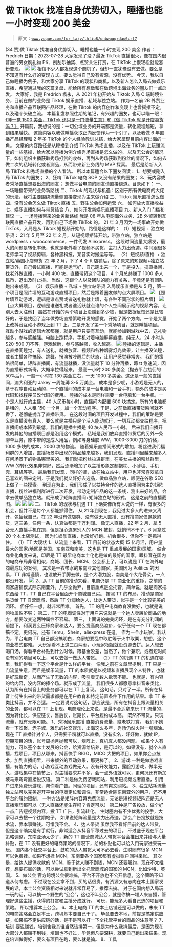 # 做 Tiktok 找准自身优势切入，睡播也能一小时变现 200 美金

> 原文：[`www.yuque.com/for_lazy/thfiu8/onbwqqqrdau6crf7`](https://www.yuque.com/for_lazy/thfiu8/onbwqqqrdau6crf7)

<ne-h2 id="4d4cf65d" data-lake-id="4d4cf65d"><ne-heading-ext><ne-heading-anchor></ne-heading-anchor><ne-heading-fold></ne-heading-fold></ne-heading-ext><ne-heading-content><ne-text id="uf1bb03b6">(34 赞)做 Tiktok 找准自身优势切入，睡播也能一小时变现 200 美金</ne-text></ne-heading-content></ne-h2> <ne-p id="udf869e97" data-lake-id="udf869e97"><ne-text id="uaf1da6f2">作者： Fredrich</ne-text></ne-p> <ne-p id="u9c88dd49" data-lake-id="u9c88dd49"><ne-text id="u99e3a3de">日期：2023-07-28</ne-text></ne-p> <ne-p id="u461973f1" data-lake-id="u461973f1"><ne-text id="u0c66cda9">大家发现了没？最近 TikTok 直播很火，像在国内很普遍的男女刷礼物 PK、刮刮乐抽奖、点赞关注打赏，在 TikTok 上很轻松就能涨粉变现。</ne-text></ne-p> <ne-p id="u82050614" data-lake-id="u82050614"><ne-card data-card-name="image" data-card-type="inline" id="NVtI2" data-event-boundary="card">![](img/83212e761a1bbe8c9497ed35609f386f.png)</ne-card></ne-p> <ne-p id="ueabe5fd0" data-lake-id="ueabe5fd0"><ne-card data-card-name="image" data-card-type="inline" id="MVnKJ" data-event-boundary="card">![](img/40e871bbc70914361cd9394d9657a8b2.png)</ne-card></ne-p> <ne-p id="u0ec2eb3e" data-lake-id="u0ec2eb3e"><ne-text id="uf8a774e9">相信不少人都发现这个商机了，但却一直犹豫没有去做。要么是不知道有什么好的变现方式、要么觉得自己没有资源，没有优势。</ne-text></ne-p> <ne-p id="u06b5ba83" data-lake-id="u06b5ba83"><ne-text id="ud8ced417">今天，我以自己做睡播为例子，和大家分享 TikTok 的现状和商机，以及新人怎么入局去做娱乐直播，希望通过我的这篇复盘，能给所有想做和在做跨境出海业务的圈友们一点启发。</ne-text></ne-p> <ne-p id="u9ceeb846" data-lake-id="u9ceeb846"><ne-text id="u3a5c61fe">大家好，我是 Fredrich 杨永，从 2021 年初开始从 Tiktok 入局 C 端跨境业务，目前在做的业务是 Tiktok 娱乐直播、私域与独立站。</ne-text></ne-p> <ne-p id="ua1197a28" data-lake-id="ua1197a28"><ne-text id="ud249d676">作为一名前 2B 外贸业务和直播产品互联网产品经理，在做 Tiktok 的内容创作和变现上也曾摇摆不定，以及碰个头破血流。</ne-text></ne-p> <ne-p id="u1710fe4a" data-lake-id="u1710fe4a"><ne-text id="u7c16d5b8">本篇复盘参照往期的笔记，有兴趣的圈友，也可以瞄一眼：</ne-text>[<ne-text id="u50e4aa34">《睡一觉 1500 美金，TikTok 还只是一门流量生意》</ne-text>](https://mp.weixin.qq.com/s?__biz=Mzg5ODg5NjgxMA==&mid=2247483702&idx=1&sn=9f40c418052e9f68f623b8e8b37cd435&chksm=c05ac7f3f72d4ee5fe38501230f7c770ed5d37a3df45ecb289efc09d499437d9f882914e14cd&token=1362272325&lang=zh_CN#rd)<ne-text id="uada702e4">和</ne-text>[<ne-text id="udbd5d460">《做 TikTok 就是开店卖货吗？》</ne-text>](https://mp.weixin.qq.com/s?__biz=Mzg5ODg5NjgxMA==&mid=2247483789&idx=1&sn=05d06464fcd8d1096288d5ba2e0b46a8&chksm=c05ac748f72d4e5e31809649ce0592f3709507b99b0526c8966efb07eff72217159f833c9b0a&token=1362272325&lang=zh_CN#rd)</ne-p> <ne-p id="uc1b3ea33" data-lake-id="uc1b3ea33"><ne-text id="u6766777e">开篇前，我想说的是：一切公域业务的开端都是流量，转化流程越短，拿到结果越快。</ne-text></ne-p> <ne-p id="u2876daad" data-lake-id="u2876daad"><ne-text id="ud995cbff">这篇内容以我做睡播获取正向反馈作为一个引子，以及我做 6 年直播产品经理和 2 年多 TikTok 的个人经验教训总结，给大家呈现目前内容出海的一角。</ne-text></ne-p> <ne-p id="u196564fb" data-lake-id="u196564fb"><ne-text id="u4850a971">文章的内容路径是从睡播到介绍 TikTok 秀场直播，以及在 TikTok 上玩赚流量的一些基操，给大家以睡播为例介绍秀场直播是怎么做的。</ne-text></ne-p> <ne-p id="ue4af98a2" data-lake-id="ue4af98a2"><ne-text id="ua47fa8d4">以及无公会的情况下，如何组织主播获取秀场打赏的收益，再到从秀场获取到粉丝的情况下，如何去做二次的私域转化或者测品，从而带来新业务线的 MVP 探索。</ne-text></ne-p> <ne-p id="u2537a97c" data-lake-id="u2537a97c"><ne-text id="u4e9cb794">最后是给新人入局 TikTok 和秀场直播的个人看法。</ne-text></ne-p> <ne-p id="u3bfa694e" data-lake-id="u3bfa694e"><ne-text id="ub35ce60e">所以本篇适合以下圈友阅读：</ne-text></ne-p> <ne-p id="u94bb967d" data-lake-id="u94bb967d"><ne-text id="u542ed00f">1、想要或刚入局 TikTok 的圈友；</ne-text></ne-p> <ne-p id="u9a1f142d" data-lake-id="u9a1f142d"><ne-text id="ud779743b">2、狂啃 TikTok 电商 SOP 又没有结果的圈友；</ne-text></ne-p> <ne-p id="uf21e514b" data-lake-id="uf21e514b"><ne-text id="ue309a339">3、玩内容或者秀场直播想要出海的圈友；</ne-text></ne-p> <ne-p id="u8be08234" data-lake-id="u8be08234"><ne-text id="ue130609c">想做平台电商的圈友请直接绕道。目录如下：</ne-text></ne-p> <ne-p id="u34cecf74" data-lake-id="u34cecf74"><ne-text id="uc9d03bdd">一、一场睡播带来的业务新路线</ne-text></ne-p> <ne-p id="u425ac6e2" data-lake-id="u425ac6e2"><ne-text id="u5049d7d3">二、Tiktok 的现状与机遇：区别于所有做电商的大佬的玩法，我将主要围绕流量侧直接变现为主来做介绍</ne-text></ne-p> <ne-p id="u2bbbddc5" data-lake-id="u2bbbddc5"><ne-text id="u914a7dc8">三、Tiktok 娱乐直播怎么做</ne-text></ne-p> <ne-p id="u0497886e" data-lake-id="u0497886e"><ne-text id="u9aac592b">四、没有公会怎么做 Tiktok 直播</ne-text></ne-p> <ne-p id="uf4acf6fb" data-lake-id="uf4acf6fb"><ne-text id="u450796ec">五、野生公会如何运营</ne-text></ne-p> <ne-p id="u67368e93" data-lake-id="u67368e93"><ne-text id="u741a2236">六、 如何放大直播收益</ne-text></ne-p> <ne-p id="u688644be" data-lake-id="u688644be"><ne-text id="u070fe9a2">七、娱乐直播如何与带货结合</ne-text></ne-p> <ne-p id="u6ed0685b" data-lake-id="u6ed0685b"><ne-text id="u30227f07">八、如何开发新娱乐直播项目</ne-text></ne-p> <ne-p id="u511c8bf6" data-lake-id="u511c8bf6"><ne-text id="uf77c59a8">九、新人入门门槛和建议</ne-text></ne-p> <ne-h1 id="38650ba9" data-lake-id="38650ba9"><ne-heading-ext><ne-heading-anchor></ne-heading-anchor><ne-heading-fold></ne-heading-fold></ne-heading-ext><ne-heading-content><ne-text id="ue8c4ef34" ne-bold="true">一、一场睡播带来的业务新路线</ne-text></ne-heading-content></ne-h1> <ne-p id="ub4a2ce32" data-lake-id="ub4a2ce32"><ne-text id="u5daff5db">我是 08 年从电网海外业务、2B 外贸转到互联网直播产品开发，再到自己下场做 TikTok 的。</ne-text></ne-p> <ne-p id="u2a219d95" data-lake-id="u2a219d95"><ne-text id="u75e4673a">21 年 3 月因为一场事故开始做 TikTok，入局是从 Tiktok 短视频开始的。路径是这样的：</ne-text></ne-p> <ne-p id="ub34e5fc0" data-lake-id="ub34e5fc0"><ne-text id="u96c68a53" ne-bold="true">（1）短视频 + 独立站带货：</ne-text></ne-p> <ne-p id="u356b0a0a" data-lake-id="u356b0a0a"><ne-text id="u9ca2cf31">21 年 5 月至 22 年 2 月，从短视频矩阵开始，带独立站，独立站是 wordpress + woocommerce，一件代发 Aliexpress。</ne-text></ne-p> <ne-p id="u8ea11fa2" data-lake-id="u8ea11fa2"><ne-text id="u70e1d8d7">这段时间流量大爆发，最大的问题是转化率低，也就是老外看了视频不买货，主打大力出奇迹。中间跟很多老师学习了视频剪辑，各种黑科技，某音实时搬运等等。</ne-text></ne-p> <ne-p id="u0b593c3d" data-lake-id="u0b593c3d"><ne-text id="u0800377d" ne-bold="true">（2）短视频/直播  + 独立站/英国小店带货</ne-text></ne-p> <ne-p id="u63f2a48c" data-lake-id="u63f2a48c"><ne-text id="u1c9733c0">22 年 2 月，下了 4 个 tt 店铺后，除了原来的短视频+独立站带货外，自己尝试直播，可能是运气好，自己跑出来一个，于是投入，搞直播间，找老外做直播，一小时 400 块，直播带货这个项目，4 个月总共赚了 1000 多人民币，退出及时止损。</ne-text></ne-p> <ne-p id="u4b9ee5f3" data-lake-id="u4b9ee5f3"><ne-text id="u66acddeb">当然，这跟个人以及团队的能力有关系，毕竟还是有团队跑出来成绩。</ne-text></ne-p> <ne-p id="u628a357c" data-lake-id="u628a357c"><ne-text id="u8adef5ab" ne-bold="true">（3）娱乐直播 + 私域 + 独立站带货</ne-text></ne-p> <ne-p id="ub06ab64e" data-lake-id="ub06ab64e"><ne-text id="ucdf17e6a">入局娱乐直播是从 5 月，第一个项目是照片墙的互动游戏直播项目，然后是跟着圈友做的点大屏项目。</ne-text></ne-p> <ne-p id="u344bafe8" data-lake-id="u344bafe8"><ne-card data-card-name="image" data-card-type="inline" id="nuQGC" data-event-boundary="card">![](img/758b1cf1d1c7784a4d85d8515d178a97.png)</ne-card></ne-p> <ne-p id="u0b3bac65" data-lake-id="u0b3bac65"><ne-text id="u5b69127e">【照片墙互动游戏，逻辑是谁点赞或者送礼物就上墙，有各种不同形状的照片墙】</ne-text></ne-p> <ne-p id="u993c4244" data-lake-id="u993c4244"><ne-card data-card-name="image" data-card-type="inline" id="kKUK2" data-event-boundary="card">![](img/83212e761a1bbe8c9497ed35609f386f.png)</ne-card></ne-p> <ne-p id="ufe5306c5" data-lake-id="ufe5306c5"><ne-text id="ueb1980e1">【点大屏项目，逻辑是谁送礼或者谁活跃就点谁的个人空间展示他的视频内容，让别人去关注他】</ne-text></ne-p> <ne-p id="u1a86a50f" data-lake-id="u1a86a50f"><ne-text id="u31465039">虽然在开始的两个项目上没赚到多少钱，但是数据反馈还是比较好的，于是找回了当年做秀场直播策略开发的感觉，开始了两个方向，一个是大量上改抖音互动小游戏上到 TT 上，二是开发了第一个秀场项目，就是睡播项目。</ne-text></ne-p> <ne-p id="ua8073518" data-lake-id="ua8073518"><ne-text id="u2aa438f8">互动小游戏的逻辑大家都懂，就是用户只要有互动，就能参加到游戏中去，送礼物越多，参与感越强。电脑上跑程序，手机对着电脑屏幕直播，纯无人，24 小时从$20-500 刀不等，游戏越新，参与感越强，收入越高。</ne-text></ne-p> <ne-p id="u6e35429d" data-lake-id="u6e35429d"><ne-card data-card-name="image" data-card-type="inline" id="MmZRF" data-event-boundary="card">![](img/83212e761a1bbe8c9497ed35609f386f.png)</ne-card></ne-p> <ne-p id="u51d4518b" data-lake-id="u51d4518b"><ne-text id="uc6c53441">睡播的逻辑是，主播在直播间睡觉，有人送礼，就播放音、视频和各种烟雾灯光效果，让主播没法睡，或者主播各种搞怪、跳舞，扮演被吵醒后的状态，让用户感觉非常爽。</ne-text></ne-p> <ne-p id="ub1b0f583" data-lake-id="ub1b0f583"><ne-text id="u4b42db63">我们的策略很简单，矩阵直播间，有流量就播，没流量就下 10 分钟再播，薅 tt 急速流，因为直播形式新奇，大概率拉得起来。</ne-text></ne-p> <ne-p id="u501c7883" data-lake-id="u501c7883"><ne-text id="u7d0f94a4">最高一小时 200 多美金（抛去平台抽佣的 50%后），一般一小时在 130 美金左右，一天 1000 多美金。这还是一般的直播间，澳大利亚的 Jakey 一周能薅 3-5 万美金。</ne-text></ne-p> <ne-p id="u84c43360" data-lake-id="u84c43360"><ne-text id="uaa948cab">成本是多少呢，小游戏是无人的，基于程序自动互动的，一个直播间的成本是一台电脑和一台手机，额外的成本是买代码和找程序员改代码的费用。</ne-text></ne-p> <ne-p id="u7396d5d6" data-lake-id="u7396d5d6"><ne-text id="ub8990f30">睡播的成本是同样需要一台电脑和一台手机，一个是人就行的主播，40 人民币每小时，直播间内配置 500 块搞定。所有的电脑都是租的，人人租 150 一个月，加一个互动程序。于是，之前做直播带货瞬间就不香了，遂彻底抛弃了直播带货。</ne-text></ne-p> <ne-p id="u5ab05003" data-lake-id="u5ab05003"><ne-text id="uc37a487b">在这段时间的项目开发过程中，我们的策略是要么是直播没有真人，要么就是主播只是个活人能动就行，一切互动都交给程序，把直播间成本降到最低，我们的睡播主播是 40 块人民币一小时。</ne-text></ne-p> <ne-p id="ub76ddf9e" data-lake-id="ub76ddf9e"><ne-text id="u4e88d080">后来我们自播开发的其他的自播项目都是沿用这个模式。</ne-text></ne-p> <ne-p id="ub0929ad3" data-lake-id="ub0929ad3"><ne-text id="u4119d34e">私域是我们放弃直播带货后的另外一条聊单业务，原本带的是成人用品，例如等身硅胶 WW，1000-3000 刀的价格，1000 多块的成本，2000 块的物流。</ne-text></ne-p> <ne-p id="u45e5a2b1" data-lake-id="u45e5a2b1"><ne-text id="u06ef207e">随着娱乐直播间形式的增加，粉丝进我们福利群的人增加，直播场景中出现的物品越来越多，我们发现，直播间里越来越多人在问场景下的物品哪里买的。</ne-text></ne-p> <ne-p id="u3abd4d3c" data-lake-id="u3abd4d3c"><ne-text id="u0e031502">我们就把粉丝拉进群里，在美女主播的粉丝群里，WW 的转化效果非常好，然后逐渐增加了以主播形象定制抱枕、小薄毯、手机壳、耳机等等。</ne-text></ne-p> <ne-p id="uea139544" data-lake-id="uea139544"><ne-text id="u8cd38566">最后我们发现，同样的品，放在独立站中，用户也非常喜欢拿自己喜欢的图来定制，于是我们就又好好去选品，做单品独立站，顺便在谷歌 SEO 上做了一些摸索。</ne-text></ne-p> <ne-p id="u4f5af35f" data-lake-id="u4f5af35f"><ne-text id="u27eaffe9">到现在为止，我们形成了以扶持合作的达人直播间为主的矩阵直播，粉丝进福利群进行二次开发，带动定制产品的这一条线，测出来好的品，会拿去做单品独立站。就形成了矩阵直播间+矩阵独立站的形式。</ne-text></ne-p> <ne-p id="u52f7cf88" data-lake-id="u52f7cf88"><ne-text id="u5fba199b">这是之前的直播截图。</ne-text></ne-p> <ne-p id="uea9221a2" data-lake-id="uea9221a2"><ne-card data-card-name="image" data-card-type="inline" id="YR2UT" data-event-boundary="card">![](img/c2a7c643b15c4916740921fb747564f8.png)</ne-card></ne-p> <ne-p id="u07b7db0b" data-lake-id="u07b7db0b"><ne-card data-card-name="image" data-card-type="inline" id="rFvEt" data-event-boundary="card">![](img/680ebc907e3e613d886fc1e55689c54c.png)</ne-card></ne-p> <ne-p id="u09058ba4" data-lake-id="u09058ba4"><ne-card data-card-name="image" data-card-type="inline" id="BOQlC" data-event-boundary="card">![](img/b3ed67a2b6c37dbbf44c4e2b8131d561.png)</ne-card></ne-p> <ne-h1 id="a73e280e" data-lake-id="a73e280e"><ne-heading-ext><ne-heading-anchor></ne-heading-anchor><ne-heading-fold></ne-heading-fold></ne-heading-ext><ne-heading-content><ne-text id="u3ab223e3" ne-bold="true">二、TikTok 的现状与机遇</ne-text></ne-heading-content></ne-h1> <ne-p id="u7b7a89f8" data-lake-id="u7b7a89f8"><ne-text id="u07d36026">TT 上确实像所有人说的一样，有很多的机会，但并不是每个人都能抓得住。</ne-text></ne-p> <ne-p id="u865d3be2" data-lake-id="u865d3be2"><ne-text id="u24094c20">从 21 年到现在，我见过太多人的进来又离开，包括我自己，在 22 年没有做店群、没有做无人直播、没有撸商家仅退款的货，这三条，任何一条，认真做都是千万利润。</ne-text></ne-p> <ne-p id="uc1277b19" data-lake-id="uc1277b19"><ne-text id="u40f1dd04">像无人直播，22 年 2 月，拿 5 台无人直播手机在跑，但是担心连累别人的 MCN 被封，就悄悄不干了。6 月拿过 20 个本土店测试，</ne-text></ne-p> <ne-p id="u5080f518" data-lake-id="u5080f518"><ne-text id="u7cbe06e9">因为忙娱乐直播，也没好好跑。机会很多，但你不一定抓得住。</ne-text></ne-p> <ne-p id="u32faa291" data-lake-id="u32faa291"><ne-text id="ua6aa54ef" ne-bold="true">（1）TT 大现状</ne-text></ne-p> <ne-p id="u082f5833" data-lake-id="u082f5833"><ne-text id="ud0d55f90">1、从流量上来看，TT 目前的状态大概 15 亿月活，用户量最大的国家/地区是美国、东南亚和南美，这也是 TT 重点发展的国家/区域。</ne-text></ne-p> <ne-p id="ucccf768e" data-lake-id="ucccf768e"><ne-text id="u34ae5a93">结合商业化角度来说，印尼是 TT 最早电商本土化也是做的最好的国家，跟抖音在国内的电商布局非常相似，商城、团长、MCN、公会都上了，可以说是 TT 在海外电商最成功的案例。</ne-text></ne-p> <ne-p id="uc3ec07ce" data-lake-id="uc3ec07ce"><ne-text id="u961f0d5f">其次是一衣带水的东南亚其他国家，美国因为 Politics 的因素，TT 非常谨慎，也没放开手脚去做，是个大潜力股，南美是个大花骨朵，一点都没开发。</ne-text></ne-p> <ne-p id="u0557d345" data-lake-id="u0557d345"><ne-card data-card-name="image" data-card-type="inline" id="CdYbt" data-event-boundary="card">![](img/93863497cbfdb64fd5fe9f12707333d1.png)</ne-card></ne-p> <ne-p id="u057f687f" data-lake-id="u057f687f"><ne-text id="ua8934956">2、从 TT 目前的推动来看，电商仍是 TT 商业化的重锤，之前的商家店铺模式除东南亚外，几乎全抛弃，目前重点是全托管，简单说，就是商家把东西给 TT，TT 自己在平台里面开个商城自己买。</ne-text></ne-p> <ne-p id="u326da7d1" data-lake-id="u326da7d1"><ne-text id="u79a99b1c">按照 TT 的布局，推动是商家供货给 TT 自营商城，然后 TT 分润给达人，让达人带货，似乎是一个比较完美的闭环。</ne-text></ne-p> <ne-p id="ue3820448" data-lake-id="ue3820448"><ne-text id="u15827283">但仔细一想，就非常困难。</ne-text></ne-p> <ne-p id="u83f20158" data-lake-id="u83f20158"><ne-text id="u910d8322">首先，TT 的用户电商教育没做好，也就是说购物属性不够；</ne-text></ne-p> <ne-p id="u6a8f90fe" data-lake-id="u6a8f90fe"><ne-text id="u102c643b">第二，TT 的电商调性对于用户来说就是一个达人卖廉价商品的地方，想要改变这两种属性不容易。</ne-text></ne-p> <ne-p id="u677f54cd" data-lake-id="u677f54cd"><ne-text id="uf80401fe">第三，上面说的完美闭环，是在有充分利润的前提下，利润要么压榨商家和达人，要么提高商品溢价，似乎任何一个 TT 现在都搞不定。更何况，还有 Temu，Shein，aliexpress 在追。</ne-text></ne-p> <ne-p id="uf47accde" data-lake-id="uf47accde"><ne-text id="u935847d5">作为一个小玩家，我认为，平台电商 TT 自己都没搞明白，商家想要乱中取胜等于火中取栗，想想，这个商业模式都难。</ne-text></ne-p> <ne-p id="u0df44f01" data-lake-id="u0df44f01"><ne-text id="u1f48a9c4">大玩家看不上这三瓜两枣，小玩家根据就没资源去拼。达人想去喝口汤，得看平台补贴到什么时候，跟基金没差，当然了，做个兼职，或者短时间没有别的项目可以上，可以去做一做达人带货。</ne-text></ne-p> <ne-p id="udf7d2208" data-lake-id="udf7d2208"><ne-text id="u0f79fe17" ne-bold="true">（2）TT 的机遇</ne-text></ne-p> <ne-p id="ud8cb7b16" data-lake-id="ud8cb7b16"><ne-text id="u27266f51">TT 的机遇在哪里，我们得看一下这个平台是什么样的平台。</ne-text></ne-p> <ne-p id="u925bb1e7" data-lake-id="u925bb1e7"><ne-text id="uf800be5c">像我之前在文章里提到，TT 只是一门流量生意，而且是娱乐流量，TT 的本质就是以视频和直播展现个人特性，也就是好玩新奇，从而产生了无数的内容，吸引着无数人欲罢不能。</ne-text></ne-p> <ne-p id="u1e73841d" data-lake-id="u1e73841d"><ne-text id="uf566099f">也就是，有内容的给内容，没内容的捧个场。就形成了流量。</ne-text></ne-p> <ne-p id="u71ed5a87" data-lake-id="u71ed5a87"><ne-text id="ud7389d67">我们很多人都愿意拿抖音来类比，认为所有在抖音上的业务都可以在 TT 上复现。</ne-text></ne-p> <ne-p id="u25f1ace5" data-lake-id="u25f1ace5"><ne-text id="u19f7419b">这句话，只对了一半。所有在抖音上衍生出来的带货需求都是在用户教育和特定前置条件下作用的结果。拿 TT 来类比抖音，并不合适。</ne-text></ne-p> <ne-p id="u461dc6b8" data-lake-id="u461dc6b8"><ne-text id="u18627e67">一定要说对这句话，那应该是，所有在抖音上跟流量相关的业务，都可以在 TT 上复现。电商理论上来说，是最不合适拿来玩 TT 流量的，因为转化长，供应链长，售后长，账期长，平台履约成本高。</ne-text></ne-p> <ne-p id="u2c894dc0" data-lake-id="u2c894dc0"><ne-text id="u203e7626">既然不带货，只玩流量，就有无限可能。</ne-text></ne-p> <ne-p id="u104696ea" data-lake-id="u104696ea"><ne-text id="u283503ea">1、</ne-text><ne-text id="u0bbbe469" ne-bold="true">秀场娱乐直播</ne-text></ne-p> <ne-p id="u7c9819dd" data-lake-id="u7c9819dd"><ne-text id="u114810f7">直接消费流量，赚老铁打赏。</ne-text></ne-p> <ne-p id="u75a22c1a" data-lake-id="u75a22c1a"><ne-text id="u30982c04">我们不妨看一下欢聚、赤子城、雅乐的社交娱乐，出海这么多年，秀场仍然火得一塌糊涂。</ne-text></ne-p> <ne-p id="u9bcfd97b" data-lake-id="u9bcfd97b"><ne-text id="u3dfce880">现在 TT 直播针对个人，只需要千粉就可以直播，没有实名，好好做，就做 IP，短期项目的话，账号周抛月抛都可以，矩阵上，真机真人都没问题。</ne-text></ne-p> <ne-p id="u304b58f0" data-lake-id="u304b58f0"><ne-text id="ub95cd017">如果个人有能力，可以签个本土发展的公会，给资源给培养，是可以的。如果没有，就个人直播，找项目，项目从哪来，抖音快手 BIGO，MICO 大把的项目。如果你会点技术，加到直播间里，带来额外的互动效果，那更棒了。</ne-text></ne-p> <ne-p id="u90946500" data-lake-id="u90946500"><ne-text id="u7ae6610e">2、</ne-text><ne-text id="u3ca42a90" ne-bold="true">游戏</ne-text></ne-p> <ne-p id="uefc98bac" data-lake-id="uefc98bac"><ne-text id="ua8a1b86c">一种是做游戏直播，有能力的话，小游戏互动游戏做无人。没有开发能力，露脸打游戏，做半无人，游戏集中在情节上，对主播要求并不多，会一点外语就可以，更何况还有新加坡马来弯弯直接说汉语。</ne-text></ne-p> <ne-p id="uf529c21b" data-lake-id="uf529c21b"><ne-text id="ub5b56429">第二种是做免费游戏网站，利用短视频或者直播，引用户进来免费玩游戏，帮你看广告。同理的项目，还有爽文网站。</ne-text></ne-p> <ne-p id="u838e5a1d" data-lake-id="u838e5a1d"><ne-text id="ue18c3acb">3、</ne-text><ne-text id="u33892161" ne-bold="true">独立站耗流量</ne-text></ne-p> <ne-p id="uea76756e" data-lake-id="uea76756e"><ne-text id="u73df502b">独立站可以完美避开平台的电商定位和调性，非常适合除东南亚外的用户，还不用平台的履约限制。</ne-text></ne-p> <ne-p id="ub6e19aca" data-lake-id="ub6e19aca"><ne-text id="uac59b6ad">一种方法是矩阵内容薅免费流量，无论是短视频矩阵还是无人直播矩阵都可以（无人直播还能生存吗？肯定可以）</ne-text></ne-p> <ne-p id="u1a93dab2" data-lake-id="u1a93dab2"><ne-text id="ufa5c0027">第二种是广告投放，做个好一点广告短视频内容，投 TT 广告，引流转化。</ne-text></ne-p> <ne-p id="u3fe387a9" data-lake-id="u3fe387a9"><ne-text id="u803c8d67">生财圈内有不少优秀的投手，大家可以去搜一个往期帖子。</ne-text></ne-p> <ne-p id="u548ad6fd" data-lake-id="u548ad6fd"><ne-text id="u9b1df04c">如果说矩阵流量是大力出奇迹，那么广告投放就是技术流，靠本事赚钱。可惜我不会。</ne-text></ne-p> <ne-p id="ua46d51bd" data-lake-id="ua46d51bd"><ne-text id="u8fca5aee">4、</ne-text><ne-text id="u8c2eb048" ne-bold="true">达人带货</ne-text></ne-p> <ne-p id="ua08f3504" data-lake-id="ua08f3504"><ne-text id="ue172852b">虽然我不看好目前的达人带货，但是这个确实是有手就行，非常适合从抖音平移过去的项目。</ne-text></ne-p> <ne-p id="u99f82d5b" data-lake-id="u99f82d5b"><ne-text id="u6819e78d">不过鉴于现在平台策略调整，东南亚汤太少了，新的 TT 自营商城达人带货平台会推出来并给与大量补贴，在 TT 没有更好的电商策略的情况下，给的补贴也可以给入门玩家进来玩一玩。</ne-text></ne-p> <ne-p id="u6e48af59" data-lake-id="u6e48af59"><ne-text id="uf02cbd6c">国内各个社交平台上，鼓吹的达人带货大可不必去看，生财圈有很多 MCN 可以免费挂。如果不想挂 MCN，东南亚各个国家都有虚拟账户回得来账。</ne-text></ne-p> <ne-p id="u5063b2ca" data-lake-id="u5063b2ca"><ne-text id="u84e15f6a">其次是，给达人提供收款的 MCN，鉴于达人赚不到钱，MCN 还要履约，现在不太推荐，想要布局的话，可以尝试拿到新出全托管商城的国家的 MCN，比如沙特、英国。</ne-text></ne-p> <ne-p id="u2e017b3c" data-lake-id="u2e017b3c"><ne-text id="ude58bfbf">5、</ne-text><ne-text id="u918630a2" ne-bold="true">做公会</ne-text></ne-p> <ne-p id="uaeec07f3" data-lake-id="uaeec07f3"><ne-text id="ud58f1229">官方跨境公会很难搞，平台不开放也不公开信息，这个策略不知道从何考虑。</ne-text></ne-p> <ne-p id="u2f2a3f8f" data-lake-id="u2f2a3f8f"><ne-text id="udc9540d3">不过现在公会拿不到，买的话很贵。有资源又有志向在本土国家发展的话，本土公会资质相对来说就非常容易了，推荐去搞。</ne-text></ne-p> <ne-p id="ufbd9954a" data-lake-id="ufbd9954a"><ne-text id="uaa001373">对于在国内想入局玩一玩的话，可以搞一个野生的“公会”，这也不叫公会，就是你搞一堆人来自播，管理好这些主播，获得的打赏和主播分成就行。</ne-text></ne-p> <ne-p id="u738fbc88" data-lake-id="u738fbc88"><ne-text id="u8af4c416">可玩，能玩多大看自己选的项目和策略。</ne-text></ne-p> <ne-p id="ud4bf86c8" data-lake-id="ud4bf86c8"><ne-text id="u46dc7bca">所以推荐本土公会。</ne-text></ne-p> <ne-p id="u3de6e8e7" data-lake-id="u3de6e8e7"><ne-text id="u0f589a6f">6、</ne-text><ne-text id="u5f472cd4" ne-bold="true">本土电商</ne-text></ne-p> <ne-p id="u19badb49" data-lake-id="u19badb49"><ne-text id="u0111556f">TT 的本土店铺还是可以做的，未来 TT 的电商策略会立足本土，跨境基本要自己干了。</ne-text></ne-p> <ne-p id="u8b9beedb" data-lake-id="u8b9beedb"><ne-text id="ub8817f0c">毕竟要去本地，前提是搞定供应链，如果搞不定供应链的话，是不是可以打一下全托管平台的商品的注意呢？</ne-text></ne-p> <ne-p id="u53872980" data-lake-id="u53872980"><ne-text id="u82fc854e">7、</ne-text><ne-text id="ue8c2b987" ne-bold="true">培训</ne-text></ne-p> <ne-p id="uece0d4bb" data-lake-id="uece0d4bb"><ne-text id="u5b4196f7">要说赚钱，培训舍我其谁当然该排第一，但是为什么我排最后，是因为现在大部分人都赚不到钱，培训也不好过，毕竟但凡要深耕，就要自己跑出来结果。现在培训做得好，要么有项目在跑，要么就是骗。</ne-text></ne-p> <ne-p id="u3c0a40da" data-lake-id="u3c0a40da"><ne-text id="u823cafa0">8、</ne-text><ne-text id="ua7ac11ad" ne-bold="true">工具</ne-text></ne-p>
